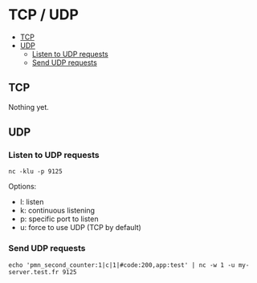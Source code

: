 # TCP / UDP

<!-- START doctoc generated TOC please keep comment here to allow auto update -->
<!-- DON'T EDIT THIS SECTION, INSTEAD RE-RUN doctoc TO UPDATE -->

- [TCP](#tcp)
- [UDP](#udp)
  - [Listen to UDP requests](#listen-to-udp-requests)
  - [Send UDP requests](#send-udp-requests)

<!-- END doctoc generated TOC please keep comment here to allow auto update -->


TCP
------

Nothing yet.

UDP
------

### Listen to UDP requests

```
nc -klu -p 9125
```

Options: 
* l: listen
* k: continuous listening
* p: specific port to listen
* u: force to use UDP (TCP by default)

### Send UDP requests

```
echo 'pmn_second_counter:1|c|1|#code:200,app:test' | nc -w 1 -u my-server.test.fr 9125
```
